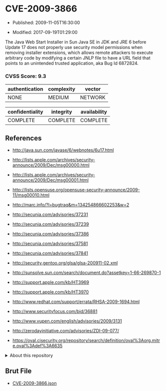 # CVE-2009-3866

- Published: 2009-11-05T16:30:00

- Modified: 2017-09-19T01:29:00

The Java Web Start Installer in Sun Java SE in JDK and JRE 6 before Update 17 does not properly use security model permissions when removing installer extensions, which allows remote attackers to execute arbitrary code by modifying a certain JNLP file to have a URL field that points to an unintended trusted application, aka Bug Id 6872824.

### CVSS Score: **9.3**

| authentication | complexity | vector |
| --- | --- | --- |
| NONE | MEDIUM | NETWORK |

| confidentiality | integrity | availability |
| --- | --- | --- |
| COMPLETE | COMPLETE | COMPLETE |

## References

* http://java.sun.com/javase/6/webnotes/6u17.html

* http://lists.apple.com/archives/security-announce/2009/Dec/msg00000.html

* http://lists.apple.com/archives/security-announce/2009/Dec/msg00001.html

* http://lists.opensuse.org/opensuse-security-announce/2009-11/msg00010.html

* http://marc.info/?l=bugtraq&m=134254866602253&w=2

* http://secunia.com/advisories/37231

* http://secunia.com/advisories/37239

* http://secunia.com/advisories/37386

* http://secunia.com/advisories/37581

* http://secunia.com/advisories/37841

* http://security.gentoo.org/glsa/glsa-200911-02.xml

* http://sunsolve.sun.com/search/document.do?assetkey=1-66-269870-1

* http://support.apple.com/kb/HT3969

* http://support.apple.com/kb/HT3970

* http://www.redhat.com/support/errata/RHSA-2009-1694.html

* http://www.securityfocus.com/bid/36881

* http://www.vupen.com/english/advisories/2009/3131

* http://zerodayinitiative.com/advisories/ZDI-09-077/

* https://oval.cisecurity.org/repository/search/definition/oval%3Aorg.mitre.oval%3Adef%3A6635

<details>
<summary>About this repository</summary> 

  This repository is part of the project [Live Hack CVE](https://github.com/Live-Hack-CVE). Main website can be found [www.live-hack.org](https://www.live-hack.org) 
  
  Made by [Sn0wAlice](https://github.com/Sn0wAlice) for the people that care about security and need to have a feed of the latest CVEs. Hope you enjoy it, don't forget to star the repo and follow me on [Twitter](https://twitter.com/Sn0wAlice) and [Github](https://github.com/Sn0wAlice). And that is my [personnal website](https://www.alice-snow.me/)

  - [Home Page](https://github.com/Live-Hack-CVE)
  - [Framework](https://github.com/Live-Hack-CVE/cve-framework)
  - [CVE database](https://github.com/Live-Hack-CVE/full_database)
  - [Changelog](https://github.com/Live-Hack-CVE/Changelog)
</details>

## Brut File

* [CVE-2009-3866.json](https://raw.githubusercontent.com/Live-Hack-CVE/full_database/main/cves/2009/CVE-2009-3866.json)

